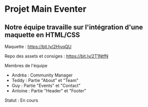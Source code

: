 # Projet Main Eventer

## Notre équipe travaille sur l'intégration d'une maquette en HTML/CSS

Maquette : https://bit.ly/2HjvqQU

Repo des assets et consiges : https://bit.ly/2T1NtfN

Membres de l'équipe

- Andréa : Community Manager
- Teddy : Partie "About" et "Team"
- Guy : Partie "Events" et "Contact"
- Antoine : Partie "Header" et "Footer"

Statut : En cours
